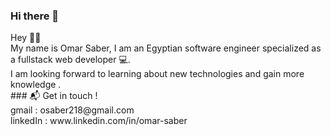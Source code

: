 ### Hi there 👋

<!--
**OmarSaber1/OmarSaber1** is a ✨ _special_ ✨ repository because its `README.md` (this file) appears on your GitHub profile.
--!>

Hey 👋🏻

<br />

My name is Omar Saber, I am an Egyptian software engineer specialized as a fullstack web developer 💻.

<br />
I am looking forward to learning about new technologies and gain more knowledge .
<br />

### 📬 Get in touch !
 <br />
gmail : osaber218@gmail.com
<br />
linkedIn : www.linkedin.com/in/omar-saber 

